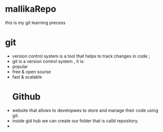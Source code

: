 # mallikaRepo
this is my git learning precess
# git 
* version control system is a tool that helps to track changes in code ;
* git is a version control system , it is:
* popular
* free & open sourse
* fast & scalable
  # Github
 * website that allows to developwes to store and manage their code using git.
 * inside gid hub we can create our folder that is calld repository.
 *  
